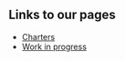 ## Links to our pages

- [Charters](./charter/README.md)
- [Work in progress](./work-in-progress/README.md)
